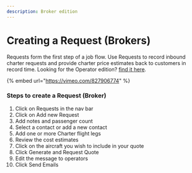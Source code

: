 ```yaml
---
description: Broker edition
---
```


# Creating a Request (Brokers)

Requests form the first step of a job flow.  Use Requests to record inbound charter requests and provide charter price estimates back to customers in record time. Looking for the Operator edition? [find it here](./).

{% embed url="https://vimeo.com/827906774" %}

### Steps to create a Request (Broker)

1. Click on Requests in the nav bar
2. Click on Add new Request
3. Add notes and passenger count
4. Select a contact or add a new contact
5. Add one or more Charter flight legs
6. Review the cost estimates
7. Click on the aircraft you wish to include in your quote
8. Click Generate and Request Quote
9. Edit the message to operators
10. Click Send Emails
